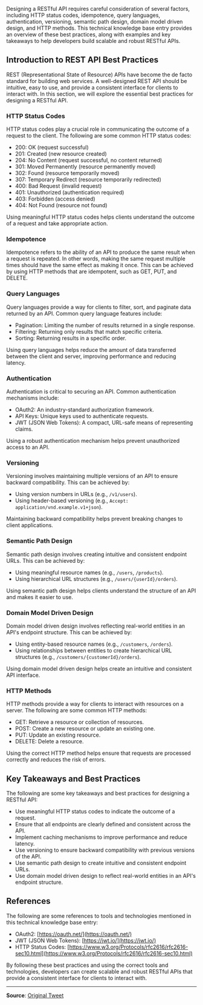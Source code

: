 Designing a RESTful API requires careful consideration of several factors, including HTTP status codes, idempotence, query languages, authentication, versioning, semantic path design, domain model driven design, and HTTP methods. This technical knowledge base entry provides an overview of these best practices, along with examples and key takeaways to help developers build scalable and robust RESTful APIs.

## Introduction to REST API Best Practices
REST (Representational State of Resource) APIs have become the de facto standard for building web services. A well-designed REST API should be intuitive, easy to use, and provide a consistent interface for clients to interact with. In this section, we will explore the essential best practices for designing a RESTful API.

### HTTP Status Codes
HTTP status codes play a crucial role in communicating the outcome of a request to the client. The following are some common HTTP status codes:

* 200: OK (request successful)
* 201: Created (new resource created)
* 204: No Content (request successful, no content returned)
* 301: Moved Permanently (resource permanently moved)
* 302: Found (resource temporarily moved)
* 307: Temporary Redirect (resource temporarily redirected)
* 400: Bad Request (invalid request)
* 401: Unauthorized (authentication required)
* 403: Forbidden (access denied)
* 404: Not Found (resource not found)

Using meaningful HTTP status codes helps clients understand the outcome of a request and take appropriate action.

### Idempotence
Idempotence refers to the ability of an API to produce the same result when a request is repeated. In other words, making the same request multiple times should have the same effect as making it once. This can be achieved by using HTTP methods that are idempotent, such as GET, PUT, and DELETE.

### Query Languages
Query languages provide a way for clients to filter, sort, and paginate data returned by an API. Common query language features include:

* Pagination: Limiting the number of results returned in a single response.
* Filtering: Returning only results that match specific criteria.
* Sorting: Returning results in a specific order.

Using query languages helps reduce the amount of data transferred between the client and server, improving performance and reducing latency.

### Authentication
Authentication is critical to securing an API. Common authentication mechanisms include:

* OAuth2: An industry-standard authorization framework.
* API Keys: Unique keys used to authenticate requests.
* JWT (JSON Web Tokens): A compact, URL-safe means of representing claims.

Using a robust authentication mechanism helps prevent unauthorized access to an API.

### Versioning
Versioning involves maintaining multiple versions of an API to ensure backward compatibility. This can be achieved by:

* Using version numbers in URLs (e.g., `/v1/users`).
* Using header-based versioning (e.g., `Accept: application/vnd.example.v1+json`).

Maintaining backward compatibility helps prevent breaking changes to client applications.

### Semantic Path Design
Semantic path design involves creating intuitive and consistent endpoint URLs. This can be achieved by:

* Using meaningful resource names (e.g., `/users`, `/products`).
* Using hierarchical URL structures (e.g., `/users/{userId}/orders`).

Using semantic path design helps clients understand the structure of an API and makes it easier to use.

### Domain Model Driven Design
Domain model driven design involves reflecting real-world entities in an API's endpoint structure. This can be achieved by:

* Using entity-based resource names (e.g., `/customers`, `/orders`).
* Using relationships between entities to create hierarchical URL structures (e.g., `/customers/{customerId}/orders`).

Using domain model driven design helps create an intuitive and consistent API interface.

### HTTP Methods
HTTP methods provide a way for clients to interact with resources on a server. The following are some common HTTP methods:

* GET: Retrieve a resource or collection of resources.
* POST: Create a new resource or update an existing one.
* PUT: Update an existing resource.
* DELETE: Delete a resource.

Using the correct HTTP method helps ensure that requests are processed correctly and reduces the risk of errors.

## Key Takeaways and Best Practices
The following are some key takeaways and best practices for designing a RESTful API:

* Use meaningful HTTP status codes to indicate the outcome of a request.
* Ensure that all endpoints are clearly defined and consistent across the API.
* Implement caching mechanisms to improve performance and reduce latency.
* Use versioning to ensure backward compatibility with previous versions of the API.
* Use semantic path design to create intuitive and consistent endpoint URLs.
* Use domain model driven design to reflect real-world entities in an API's endpoint structure.

## References
The following are some references to tools and technologies mentioned in this technical knowledge base entry:

* OAuth2: [https://oauth.net/](https://oauth.net/)
* JWT (JSON Web Tokens): [https://jwt.io/](https://jwt.io/)
* HTTP Status Codes: [https://www.w3.org/Protocols/rfc2616/rfc2616-sec10.html](https://www.w3.org/Protocols/rfc2616/rfc2616-sec10.html)

By following these best practices and using the correct tools and technologies, developers can create scalable and robust RESTful APIs that provide a consistent interface for clients to interact with.

---
**Source**: [Original Tweet](https://twitter.com/i/web/status/1875827389562757262)